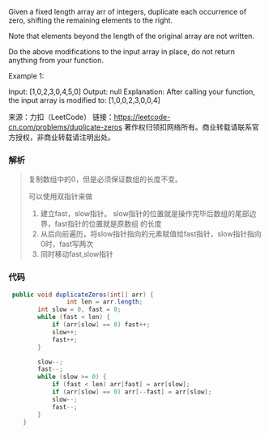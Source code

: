 Given a fixed length array arr of integers, duplicate each occurrence of zero, shifting the remaining elements to the right.

Note that elements beyond the length of the original array are not written.

Do the above modifications to the input array in place, do not return anything from your function.



Example 1:

Input: [1,0,2,3,0,4,5,0]
Output: null
Explanation: After calling your function, the input array is modified to: [1,0,0,2,3,0,0,4]

来源：力扣（LeetCode）
链接：https://leetcode-cn.com/problems/duplicate-zeros
著作权归领扣网络所有。商业转载请联系官方授权，非商业转载请注明出处。





### 解析

>  复制数组中的0，但是必须保证数组的长度不变。 
>
> 可以使用双指针来做
>
> 1. 建立fast，slow指针。 slow指针的位置就是操作完毕后数组的尾部边界，fast指针的位置就是原数组 的长度 
> 2. 从后向前遍历，将slow指针指向的元素赋值给fast指针，slow指针指向0时，fast写两次
> 3. 同时移动fast,slow指针 





### 代码 

```java
 public void duplicateZeros(int[] arr) {
                int len = arr.length;
        int slow = 0, fast = 0;
        while (fast < len) {
            if (arr[slow] == 0) fast++;
            slow++;
            fast++;
        }

        slow--;
        fast--;
        while (slow >= 0) {
            if (fast < len) arr[fast] = arr[slow];
            if (arr[slow] == 0) arr[--fast] = arr[slow];
            slow--;
            fast--;
        }
    }
```

